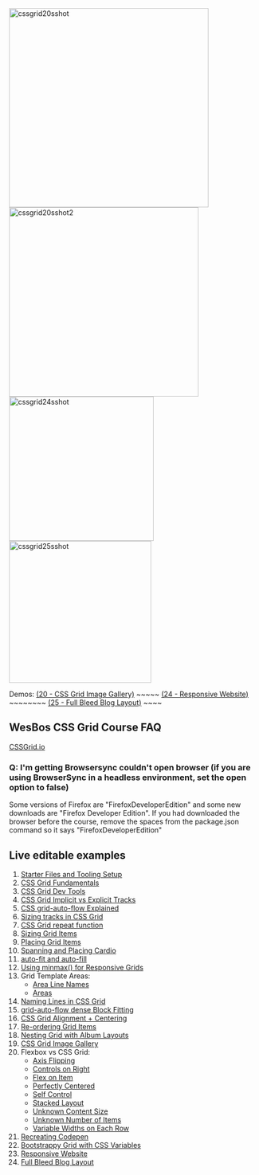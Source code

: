 <img width="400" alt="cssgrid20sshot" src="https://user-images.githubusercontent.com/22225317/57565244-4a408680-7388-11e9-9ea9-6b3673c59ece.png">
<img width="380" alt="cssgrid20sshot2" src="https://user-images.githubusercontent.com/22225317/57565628-1ddc3880-738f-11e9-8b94-dc747328a7bc.png">
<img width="290" alt="cssgrid24sshot" src="https://user-images.githubusercontent.com/22225317/35252042-7ca6f5ec-ffac-11e7-8920-bc2ca6c9cdff.png"> 
<img width="285" alt="cssgrid25sshot" src="https://user-images.githubusercontent.com/22225317/35252043-7cb67454-ffac-11e7-9835-ed77a411e15a.png">

Demos:
[(20 - CSS Grid Image Gallery)](https://dokinqs.github.io/cssgrid/20%20-%20CSS%20Grid%20Image%20Gallery/image-gallery-START.html) ~~~~~
[(24 - Responsive Website)](https://dokinqs.github.io/cssgrid/24%20-%20Responsive%20Website/responsive-START.html) ~~~~~~~~ 
[(25 - Full Bleed Blog Layout)](https://dokinqs.github.io/cssgrid/25%20-%20Full%20Bleed%20Blog%20Layout/full-bleed-blog-START.html) ~~~~

## WesBos CSS Grid Course FAQ

[CSSGrid.io](https://CSSGrid.io)

### Q: I'm getting Browsersync couldn't open browser (if you are using BrowserSync in a headless environment, set the open option to false)

Some versions of Firefox are "FirefoxDeveloperEdition" and some new downloads are "Firefox Developer Edition". If you had downloaded the browser before the course, remove the spaces from the package.json command so it says "FirefoxDeveloperEdition"

## Live editable examples

1.  [Starter Files and Tooling Setup](https://jsfiddle.net/6qvwur9q/)
2.  [CSS Grid Fundamentals](https://jsfiddle.net/qxxpgg4j/)
3.  [CSS Grid Dev Tools](https://jsfiddle.net/b55x8vh2/)
4.  [CSS Grid Implicit vs Explicit Tracks](https://jsfiddle.net/mon8xdgb/)
5.  [CSS grid-auto-flow Explained](https://jsfiddle.net/Loq4uj16/)
6.  [Sizing tracks in CSS Grid](https://jsfiddle.net/q8h3r8yb/)
7.  [CSS Grid repeat function](https://jsfiddle.net/8f8xyx86/)
8.  [Sizing Grid Items](https://jsfiddle.net/wqs6tcuk/)
9.  [Placing Grid Items](https://jsfiddle.net/hs5xhvpp/)
10. [Spanning and Placing Cardio](https://jsfiddle.net/2z7z6o9k/)
11. [auto-fit and auto-fill](https://jsfiddle.net/d1pLngzx/)
12. [Using minmax() for Responsive Grids](https://jsfiddle.net/xthszm2j/)
13. Grid Template Areas: 
    - [Area Line Names](https://jsfiddle.net/tkyxomht/)
    - [Areas](https://jsfiddle.net/p0sn7L7v/)
14. [Naming Lines in CSS Grid](https://jsfiddle.net/ygpmn0xh/)
15. [grid-auto-flow dense Block Fitting](https://jsfiddle.net/sxj83p70/)
16. [CSS Grid Alignment + Centering](https://jsfiddle.net/eyL9a2gv/)
17. [Re-ordering Grid Items](https://jsfiddle.net/uscf9mk0/)
18. [Nesting Grid with Album Layouts](https://jsfiddle.net/yn7jak0y/)
19. [CSS Grid Image Gallery](https://jsfiddle.net/cbjzped2/)
20. Flexbox vs CSS Grid: 
    - [Axis Flipping](https://jsfiddle.net/pt8hym9s/)
    - [Controls on Right](https://jsfiddle.net/4o7gavuj/)
    - [Flex on Item](https://jsfiddle.net/1u264ftd/)
    - [Perfectly Centered](https://jsfiddle.net/sgbrtrjo/)
    - [Self Control](https://jsfiddle.net/c6gg8pkn/)
    - [Stacked Layout](https://jsfiddle.net/mnfm1sw0/)
    - [Unknown Content Size](https://jsfiddle.net/4ze02bkj/)
    - [Unknown Number of Items](https://jsfiddle.net/Lg7r3jmy/)
    - [Variable Widths on Each Row](https://jsfiddle.net/qymhootd/)
21. [Recreating Codepen](https://jsfiddle.net/br6n54qt/)
22. [Bootstrappy Grid with CSS Variables](https://jsfiddle.net/gLLht2hd/)
23. [Responsive Website](https://jsfiddle.net/bh16ofp8/)
24. [Full Bleed Blog Layout](https://jsfiddle.net/j8w6v3mh/)
